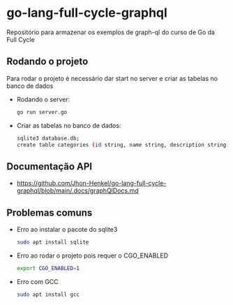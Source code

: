 # go-lang-full-cycle-graphql
Repositório para armazenar os exemplos de graph-ql do curso de Go da Full Cycle

## Rodando o projeto
Para rodar o projeto é necessário dar start no server e criar as tabelas no banco de dados
- Rodando o server:
  ```sh
  go run server.go
  ```
- Criar as tabelas no banco de dados:
  ```sh
  sqlite3 database.db;
  create table categories (id string, name string, description string);
  ```

## Documentação API 
- https://github.com/Jhon-Henkel/go-lang-full-cycle-graphql/blob/main/.docs/graphQlDocs.md

## Problemas comuns
- Erro ao instalar o pacote do sqlite3
    ```sh
    sudo apt install sqlite
    ```
- Erro ao rodar o projeto pois requer o CGO_ENABLED
    ```sh
    export CGO_ENABLED=1
    ```
- Erro com GCC
    ```sh
    sudo apt install gcc
    ```